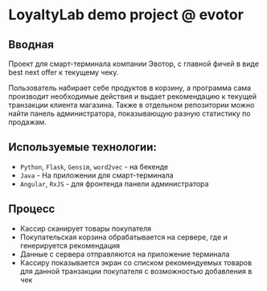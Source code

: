 # LoyaltyLab demo project @ evotor

## Вводная

Проект для смарт-терминала компании Эвотор, с главной фичей в виде best next offer к текущему чеку.

Пользователь набирает себе продуктов в корзину, а программа сама производит необходимые действия и выдает рекомендацию к текущей транзакции клиента магазина.
Также в отдельном репозитории можно найти панель администратора, показывающую разную статистику по продажам.

## Используемые технологии:
 - `Python`, `Flask`, `Gensim`, `word2vec` - на бекенде
 - `Java` - На приложении для смарт-терминала
 - `Angular`, `RxJS` - для фронтенда панели администратора
 
 ## Процесс
 - Кассир сканирует товары покупателя
 - Покупательская корзина обрабатывается на сервере, где и генерируется рекомендация
 - Данные с сервера отправляются на приложение терминала
 - Кассиру показывается экран со списком рекомендуемых товаров для данной транзакции покупателя с возможностью добавления в чек

